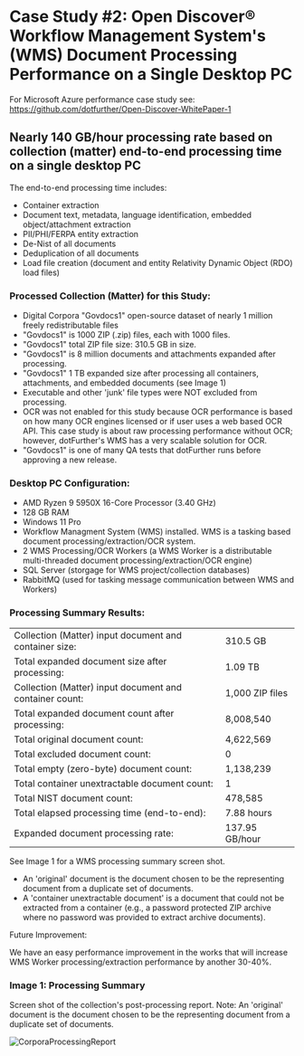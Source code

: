 # Case Study #2: Open Discover® Workflow Management System's (WMS) Document Processing Performance on a Single Desktop PC
For Microsoft Azure performance case study see:  https://github.com/dotfurther/Open-Discover-WhitePaper-1

## Nearly 140 GB/hour processing rate based on collection (matter) end-to-end processing time on a single desktop PC
The end-to-end processing time includes:
- Container extraction
- Document text, metadata, language identification, embedded object/attachment extraction
- PII/PHI/FERPA entity extraction
- De-Nist of all documents
- Deduplication of all documents
- Load file creation (document and entity Relativity Dynamic Object (RDO) load files)

### Processed Collection (Matter) for this Study:
- Digital Corpora "Govdocs1" open-source dataset of nearly 1 million freely redistributable files
- "Govdocs1" is 1000 ZIP (.zip) files, each with 1000 files.
- "Govdocs1" total ZIP file size: 310.5 GB in size.
- "Govdocs1" is 8 million documents and attachments expanded after processing.
- "Govdocs1" 1 TB expanded size after processing all containers, attachments, and embedded documents (see Image 1)
- Executable and other 'junk' file types were NOT excluded from processing. 
- OCR was not enabled for this study because OCR performance is based on how many OCR engines licensed or if user uses a web based OCR API. This case study is about raw processing performance without OCR; however, dotFurther's WMS has a very scalable solution for OCR.
- "Govdocs1" is one of many QA tests that dotFurther runs before approving a new release.

### Desktop PC Configuration:
- AMD Ryzen 9 5950X 16-Core Processor (3.40 GHz)
- 128 GB RAM
- Windows 11 Pro
- Workflow Managment System (WMS) installed. WMS is a tasking based document processing/extraction/OCR system.
- 2 WMS Processing/OCR Workers (a WMS Worker is a distributable multi-threaded document processing/extraction/OCR engine)
- SQL Server (storgage for WMS project/collection databases)
- RabbitMQ (used for tasking message communication between WMS and Workers)

### Processing Summary Results:
|||
|---	|---	|
|Collection (Matter) input document and container size:      |310.5 GB |
|Total expanded document size after processing:              |1.09 TB |
|Collection (Matter) input document and container count:     |1,000 ZIP files |
|Total expanded document count after processing:             |8,008,540 |
|Total original document count:                              |4,622,569 | 
|Total excluded document count:                              |0 | 
|Total empty (zero-byte) document count:                     |1,138,239 | 
|Total container unextractable document count:               |1 | 
|Total NIST document count:                                  |478,585 |
|Total elapsed processing time (end-to-end):                 |7.88 hours|
|Expanded document processing rate:                          |137.95 GB/hour|

See Image 1 for a WMS processing summary screen shot.

- An 'original' document is the document chosen to be the representing document from a duplicate set of documents.
- A 'container unextractable document' is a document that could not be extracted from a container (e.g., a password protected ZIP archive where no password was provided to extract archive documents).

Future Improvement:

We have an easy performance improvement in the works that will increase WMS Worker processing/extraction performance by another 30-40%.

### Image 1: Processing Summary
Screen shot of the collection's post-processing report. 
Note: An 'original' document is the document chosen to be the representing document from a duplicate set of documents.

![CorporaProcessingReport](https://github.com/dotfurther/Open-Discover-WhitePaper-2/assets/52750989/d9107d4c-4a30-4ef2-a4c7-4d33d8c5a452)







